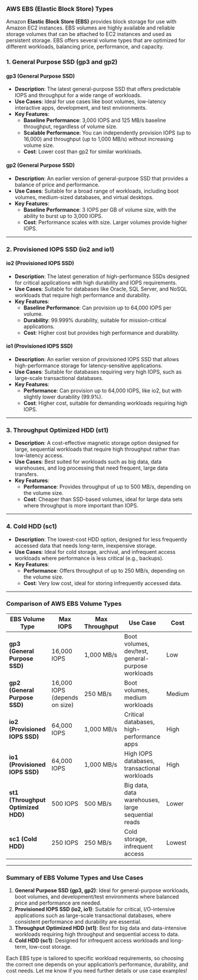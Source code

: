 ### **AWS EBS (Elastic Block Store) Types**

Amazon **Elastic Block Store (EBS)** provides block storage for use with Amazon EC2 instances. EBS volumes are highly available and reliable storage volumes that can be attached to EC2 instances and used as persistent storage. EBS offers several volume types that are optimized for different workloads, balancing price, performance, and capacity.

### **1. General Purpose SSD (gp3 and gp2)**

#### **gp3 (General Purpose SSD)**
- **Description**: The latest general-purpose SSD that offers predictable IOPS and throughput for a wide range of workloads.
- **Use Cases**: Ideal for use cases like boot volumes, low-latency interactive apps, development, and test environments.
- **Key Features**:
  - **Baseline Performance**: 3,000 IOPS and 125 MB/s baseline throughput, regardless of volume size.
  - **Scalable Performance**: You can independently provision IOPS (up to 16,000) and throughput (up to 1,000 MB/s) without increasing volume size.
  - **Cost**: Lower cost than gp2 for similar workloads.

#### **gp2 (General Purpose SSD)**
- **Description**: An earlier version of general-purpose SSD that provides a balance of price and performance.
- **Use Cases**: Suitable for a broad range of workloads, including boot volumes, medium-sized databases, and virtual desktops.
- **Key Features**:
  - **Baseline Performance**: 3 IOPS per GB of volume size, with the ability to burst up to 3,000 IOPS.
  - **Cost**: Performance scales with size. Larger volumes provide higher IOPS.

---

### **2. Provisioned IOPS SSD (io2 and io1)**

#### **io2 (Provisioned IOPS SSD)**
- **Description**: The latest generation of high-performance SSDs designed for critical applications with high durability and IOPS requirements.
- **Use Cases**: Suitable for databases like Oracle, SQL Server, and NoSQL workloads that require high performance and durability.
- **Key Features**:
  - **Baseline Performance**: Can provision up to 64,000 IOPS per volume.
  - **Durability**: 99.999% durability, suitable for mission-critical applications.
  - **Cost**: Higher cost but provides high performance and durability.

#### **io1 (Provisioned IOPS SSD)**
- **Description**: An earlier version of provisioned IOPS SSD that allows high-performance storage for latency-sensitive applications.
- **Use Cases**: Suitable for databases requiring very high IOPS, such as large-scale transactional databases.
- **Key Features**:
  - **Performance**: Can provision up to 64,000 IOPS, like io2, but with slightly lower durability (99.9%).
  - **Cost**: Higher cost, suitable for demanding workloads requiring high IOPS.

---

### **3. Throughput Optimized HDD (st1)**

- **Description**: A cost-effective magnetic storage option designed for large, sequential workloads that require high throughput rather than low-latency access.
- **Use Cases**: Best suited for workloads such as big data, data warehouses, and log processing that need frequent, large data transfers.
- **Key Features**:
  - **Performance**: Provides throughput of up to 500 MB/s, depending on the volume size.
  - **Cost**: Cheaper than SSD-based volumes, ideal for large data sets where throughput is more important than IOPS.

---

### **4. Cold HDD (sc1)**

- **Description**: The lowest-cost HDD option, designed for less frequently accessed data that needs long-term, inexpensive storage.
- **Use Cases**: Ideal for cold storage, archival, and infrequent access workloads where performance is less critical (e.g., backups).
- **Key Features**:
  - **Performance**: Offers throughput of up to 250 MB/s, depending on the volume size.
  - **Cost**: Very low cost, ideal for storing infrequently accessed data.

---

### **Comparison of AWS EBS Volume Types**

| **EBS Volume Type**    | **Max IOPS**             | **Max Throughput**          | **Use Case**                                       | **Cost**           |
|------------------------|--------------------------|-----------------------------|----------------------------------------------------|--------------------|
| **gp3 (General Purpose SSD)** | 16,000 IOPS              | 1,000 MB/s                   | Boot volumes, dev/test, general-purpose workloads   | Low                |
| **gp2 (General Purpose SSD)** | 16,000 IOPS (depends on size) | 250 MB/s                    | Boot volumes, medium workloads                     | Medium             |
| **io2 (Provisioned IOPS SSD)** | 64,000 IOPS              | 1,000 MB/s                   | Critical databases, high-performance apps          | High               |
| **io1 (Provisioned IOPS SSD)** | 64,000 IOPS              | 1,000 MB/s                   | High IOPS databases, transactional workloads       | High               |
| **st1 (Throughput Optimized HDD)** | 500 IOPS                | 500 MB/s                     | Big data, data warehouses, large sequential reads  | Lower              |
| **sc1 (Cold HDD)**          | 250 IOPS                | 250 MB/s                     | Cold storage, infrequent access                    | Lowest             |

---

### **Summary of EBS Volume Types and Use Cases**

1. **General Purpose SSD (gp3, gp2)**: Ideal for general-purpose workloads, boot volumes, and development/test environments where balanced price and performance are needed.
2. **Provisioned IOPS SSD (io2, io1)**: Suitable for critical, I/O-intensive applications such as large-scale transactional databases, where consistent performance and durability are essential.
3. **Throughput Optimized HDD (st1)**: Best for big data and data-intensive workloads requiring high throughput and sequential access to data.
4. **Cold HDD (sc1)**: Designed for infrequent access workloads and long-term, low-cost storage.

Each EBS type is tailored to specific workload requirements, so choosing the correct one depends on your application’s performance, durability, and cost needs. Let me know if you need further details or use case examples!

